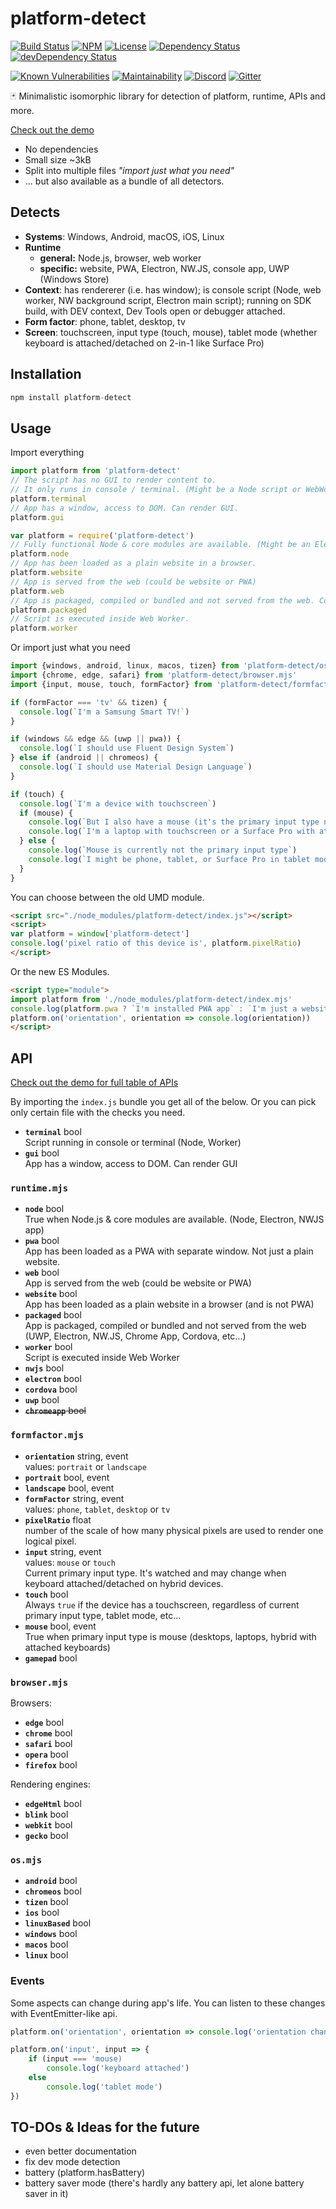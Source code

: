 # platform-detect

[![Build Status](https://travis-ci.org/MikeKovarik/platform-detect.svg)](https://travis-ci.org/MikeKovarik/platform-detect)
[![NPM](https://img.shields.io/npm/v/platform-detect.svg)](https://www.npmjs.com/package/platform-detect)
[![License](http://img.shields.io/npm/l/platform-detect.svg?style=flat)](LICENSE)
[![Dependency Status](https://david-dm.org/MikeKovarik/platform-detect.svg)](https://david-dm.org/MikeKovarik/platform-detect)
[![devDependency Status](https://david-dm.org/MikeKovarik/platform-detect/dev-status.svg)](https://david-dm.org/MikeKovarik/platform-detect#info=devDependencies)

[![Known Vulnerabilities](https://snyk.io/test/github/MikeKovarik/platform-detect/badge.svg)](https://snyk.io/test/github/MikeKovarik/platform-detect)
[![Maintainability](https://api.codeclimate.com/v1/badges/f4c0ee405c46126d6325/maintainability)](https://codeclimate.com/github/MikeKovarik/platform-detect/maintainability)
[![Discord](https://img.shields.io/discord/419198557363634178.svg)](https://discord.gg/v2mUmeD)
[![Gitter](https://badges.gitter.im/MikeKovarik/platform-detect.svg)](https://gitter.im/MikeKovarik/platform-detect?utm_source=badge&utm_medium=badge&utm_campaign=pr-badge&utm_content=badge)

🃏 Minimalistic isomorphic library for detection of platform, runtime, APIs and more.

[Check out the demo](http://htmlpreview.github.io/?https://github.com/MikeKovarik/platform-detect/blob/master/example.html)

* No dependencies
* Small size ~3kB
* Split into multiple files *"import just what you need"*
* ... but also available as a bundle of all detectors.

## Detects

* **Systems**: Windows, Android, macOS, iOS, Linux
* **Runtime**
  * **general:** Node.js, browser, web worker
  * **specific:** website, PWA, Electron, NW.JS, console app, UWP (Windows Store)
* **Context**: has rendererer (i.e. has window); is console script (Node, web worker, NW background script, Electron main script); running on SDK build, with DEV context, Dev Tools open or debugger attached.
* **Form factor**: phone, tablet, desktop, tv
* **Screen**: touchscreen, input type (touch, mouse), tablet mode (whether keyboard is attached/detached on 2-in-1 like Surface Pro)


## Installation

```js
npm install platform-detect
```

## Usage

Import everything

```js
import platform from 'platform-detect'
// The script has no GUI to render content to.
// It only runs in console / terminal. (Might be a Node script or WebWorker)
platform.terminal
// App has a window, access to DOM. Can render GUI.
platform.gui
```

```js
var platform = require('platform-detect')
// Fully functional Node & core modules are available. (Might be an Electron / NWJS app or a good old Node console script)
platform.node
// App has been loaded as a plain website in a browser.
platform.website
// App is served from the web (could be website or PWA)
platform.web
// App is packaged, compiled or bundled and not served from the web. Could be UWP, Electron, NW.JS, Chrome App, Cordova, etc...
platform.packaged
// Script is executed inside Web Worker.
platform.worker
```

Or import just what you need

```js
import {windows, android, linux, macos, tizen} from 'platform-detect/os.mjs'
import {chrome, edge, safari} from 'platform-detect/browser.mjs'
import {input, mouse, touch, formFactor} from 'platform-detect/formfactor.mjs'

if (formFactor === 'tv' && tizen) {
  console.log(`I'm a Samsung Smart TV!`)
}

if (windows && edge && (uwp || pwa)) {
  console.log(`I should use Fluent Design System`)
} else if (android || chromeos) {
  console.log(`I should use Material Design Language`)
}

if (touch) {
  console.log(`I'm a device with touchscreen`)
  if (mouse) {
    console.log(`But I also have a mouse (it's the primary input type now)`)
    console.log(`I'm a laptop with touchscreen or a Surface Pro with attached keyboard`)
  } else {
    console.log(`Mouse is currently not the primary input type`)
    console.log(`I might be phone, tablet, or Surface Pro in tablet mode`)
  }
}

```

You can choose between the old UMD module.

```html
<script src="./node_modules/platform-detect/index.js"></script>
<script>
var platform = window['platform-detect']
console.log('pixel ratio of this device is', platform.pixelRatio)
</script>
```

Or the new ES Modules.

```html
<script type="module">
import platform from './node_modules/platform-detect/index.mjs'
console.log(platform.pwa ? `I'm installed PWA app` : `I'm just a website`)
platform.on('orientation', orientation => console.log(orientation))
</script>
```

## API

[Check out the demo for full table of APIs](http://htmlpreview.github.io/?https://github.com/MikeKovarik/platform-detect/blob/master/example.html)

By importing the `index.js` bundle you get all of the below. Or you can pick only certain file with the checks you need.

* **`terminal`** bool
<br>Script running in console or terminal (Node, Worker)
* **`gui`** bool
<br>App has a window, access to DOM. Can render GUI

### `runtime.mjs`

* **`node`** bool
<br>True when Node.js & core modules are available. (Node, Electron, NWJS app)
* **`pwa`** bool
<br>App has been loaded as a PWA with separate window. Not just a plain website.
* **`web`** bool
<br>App is served from the web (could be website or PWA)
* **`website`** bool
<br>App has been loaded as a plain website in a browser (and is not PWA)
* **`packaged`** bool
<br>App is packaged, compiled or bundled and not served from the web (UWP, Electron, NW.JS, Chrome App, Cordova, etc...)
* **`worker`** bool
<br>Script is executed inside Web Worker
* **`nwjs`** bool
* **`electron`** bool
* **`cordova`** bool
* **`uwp`** bool
* ~~**`chromeapp`** bool~~

### `formfactor.mjs`

* **`orientation`** string, event
<br>values: `portrait` or `landscape`
* **`portrait`** bool, event
* **`landscape`** bool, event
* **`formFactor`** string, event
<br>values: `phone`, `tablet`, `desktop` or `tv`
* **`pixelRatio`** float
<br>number of the scale of how many physical pixels are used to render one logical pixel.
* **`input`** string, event
<br>values: `mouse` or `touch`
<br>Current primary input type. It's watched and may change when keyboard attached/detached on hybrid devices.
* **`touch`** bool
<br>Always `true` if the device has a touchscreen, regardless of current primary input type, tablet mode, etc...
* **`mouse`** bool, event
<br>True when primary input type is mouse (desktops, laptops, hybrid with attached keyboards)
* **`gamepad`** bool

### `browser.mjs`

Browsers:

* **`edge`** bool
* **`chrome`** bool
* **`safari`** bool
* **`opera`** bool
* **`firefox`** bool

Rendering engines:

* **`edgeHtml`** bool
* **`blink`** bool
* **`webkit`** bool
* **`gecko`** bool

### `os.mjs`

* **`android`** bool
* **`chromeos`** bool
* **`tizen`** bool
* **`ios`** bool
* **`linuxBased`** bool
* **`windows`** bool
* **`macos`** bool
* **`linux`** bool

### Events

Some aspects can change during app's life. You can listen to these changes with EventEmitter-like api.

```js
platform.on('orientation', orientation => console.log('orientation changed': orientation))

platform.on('input', input => {
	if (input === 'mouse)
		console.log('keyboard attached')
	else
		console.log('tablet mode')
})
```

## TO-DOs & Ideas for the future

* even better documentation
* fix dev mode detection
* battery (platform.hasBattery)
* battery saver mode (there's hardly any battery api, let alone battery saver in it)